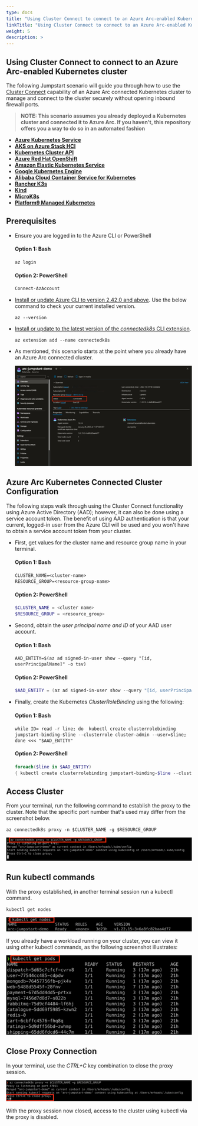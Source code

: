 ```yaml
---
type: docs
title: "Using Cluster Connect to connect to an Azure Arc-enabled Kubernetes cluster via service account token authentication"
linkTitle: "Using Cluster Connect to connect to an Azure Arc-enabled Kubernetes cluster via service account token authentication"
weight: 5
description: >
---
```


## Using Cluster Connect to connect to an Azure Arc-enabled Kubernetes cluster

The following Jumpstart scenario will guide you through how to use the [Cluster Connect](https://docs.microsoft.com/azure/azure-arc/kubernetes/cluster-connect) capability of an Azure Arc connected Kubernetes cluster to manage and connect to the cluster securely without opening inbound firewall ports.

  > **NOTE: This scenario assumes you already deployed a Kubernetes cluster and connected it to Azure Arc. If you haven't, this repository offers you a way to do so in an automated fashion**

- **[Azure Kubernetes Service](https://azurearcjumpstart.io/azure_arc_jumpstart/azure_arc_k8s/aks/)**
- **[AKS on Azure Stack HCI](https://azurearcjumpstart.io/azure_arc_jumpstart/azure_arc_k8s/aks_stack_hci/)**
- **[Kubernetes Cluster API](https://azurearcjumpstart.io/azure_arc_jumpstart/azure_arc_k8s/cluster_api/)**
- **[Azure Red Hat OpenShift](https://azurearcjumpstart.io/azure_arc_jumpstart/azure_arc_k8s/aro/)**
- **[Amazon Elastic Kubernetes Service](https://azurearcjumpstart.io/azure_arc_jumpstart/azure_arc_k8s/eks/)**
- **[Google Kubernetes Engine](https://azurearcjumpstart.io/azure_arc_jumpstart/azure_arc_k8s/gke/)**
- **[Alibaba Cloud Container Service for Kubernetes](https://azurearcjumpstart.io/azure_arc_jumpstart/azure_arc_k8s/alibaba/)**
- **[Rancher K3s](https://azurearcjumpstart.io/azure_arc_jumpstart/azure_arc_k8s/rancher_k3s/)**
- **[Kind](https://azurearcjumpstart.io/azure_arc_jumpstart/azure_arc_k8s/kind/)**
- **[MicroK8s](https://azurearcjumpstart.io/azure_arc_jumpstart/azure_arc_k8s/microk8s/)**
- **[Platform9 Managed Kubernetes](https://azurearcjumpstart.io/azure_arc_jumpstart/azure_arc_k8s/pf9/)**

## Prerequisites

- Ensure you are logged in to the Azure CLI or PowerShell

  #### Option 1: Bash

  ```shell
  az login
  ```

  #### Option 2: PowerShell

  ```powershell
  Connect-AzAccount
  ```

- [Install or update Azure CLI to version 2.42.0 and above](https://docs.microsoft.com/cli/azure/install-azure-cli?view=azure-cli-latest). Use the below command to check your current installed version.

  ```shell
  az --version
  ```

- [Install or update to the latest version of the _connectedk8s_ CLI extension](https://learn.microsoft.com/azure/azure-arc/kubernetes/cluster-connect?tabs=azure-cli).

  ```shell
  az extension add --name connectedk8s
  ```

- As mentioned, this scenario starts at the point where you already have an Azure Arc connected cluster.

    ![Screenshot showing existing Azure Arc connected cluster](./01.png)

## Azure Arc Kubernetes Connected Cluster Configuration

The following steps walk through using the Cluster Connect functionality using Azure Active Directory (AAD); however, it can also be done using a service account token.  The benefit of using AAD authentication is that your current, logged-in user from the Azure CLI will be used and you won't have to obtain a service account token from your cluster.

- First, get values for the cluster name and resource group name in your terminal.

  #### Option 1: Bash

  ```shell
  CLUSTER_NAME=<cluster-name>
  RESOURCE_GROUP=<resource-group-name>
  ```

  #### Option 2: PowerShell

  ```powershell
  $CLUSTER_NAME = <cluster name>
  $RESOURCE_GROUP = <resource_group>
  ```

- Second, obtain the _user principal name and ID_ of your AAD user account.

  #### Option 1: Bash

  ```shell
  AAD_ENTITY=$(az ad signed-in-user show --query "[id, userPrincipalName]" -o tsv)
  ```

  #### Option 2: PowerShell

  ```powershell
  $AAD_ENTITY = (az ad signed-in-user show --query "[id, userPrincipalName]" -o tsv)
  ```

- Finally, create the Kubernetes _ClusterRoleBinding_ using the following:

  #### Option 1: Bash

  ```shell
  while ID= read -r line; do  kubectl create clusterrolebinding jumpstart-binding-$line --clusterrole cluster-admin --user=$line; done <<< "$AAD_ENTITY"
  ```

  #### Option 2: PowerShell

  ```powershell
  foreach($line in $AAD_ENTITY)
  { kubectl create clusterrolebinding jumpstart-binding-$line --clusterrole cluster-admin --user=$line }
  ```

## Access Cluster

From your terminal, run the following command to establish the proxy to the cluster.  Note that the specific port number that's used may differ from the screenshot below.

  ```shell
  az connectedk8s proxy -n $CLUSTER_NAME -g $RESOURCE_GROUP
  ```

  ![Screenshot showing proxy established](./02.png)

## Run kubectl commands

With the proxy established, in another terminal session run a kubectl command.

  ```shell
  kubectl get nodes
  ```

  ![Screenshot showing a running kubectl command](./03.png)

If you already have a workload running on your cluster, you can view it using other kubectl commands, as the following screenshot illustrates:

  ![Screenshot showing an example kubectl command](./04.png)

## Close Proxy Connection

In your terminal, use the _CTRL+C_ key combination to close the proxy session.

  ![Screenshot showing closing Proxy to the connected cluster](./05.png)

With the proxy session now closed, access to the cluster using kubectl via the proxy is disabled.
